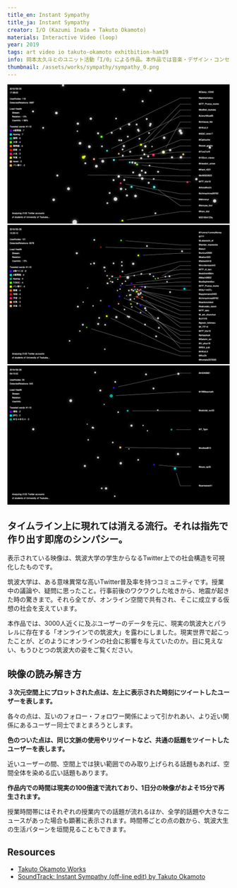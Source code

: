 ```yaml
---
title_en: Instant Sympathy
title_ja: Instant Sympathy
creator: I/O (Kazumi Inada + Takuto Okamoto)
materials: Interactive Video (loop)
year: 2019
tags: art video io takuto-okamoto exhitbition-ham19
info: 岡本太久斗とのユニット活動「I/0」による作品。本作品では音楽・デザイン・コンセプトを岡本が、原案・アーキテクチャ・グラフィックを稲田が担当した。
thumbnail: /assets/works/sympathy/sympathy_0.png
---
```


![](/assets/works/sympathy/sympathy_0.png)
![](/assets/works/sympathy/sympathy_1.png)
![](/assets/works/sympathy/sympathy_2.png)

## タイムライン上に現れては消える流行。それは指先で作り出す即席のシンパシー。
表示されている映像は、筑波大学の学生からなるTwitter上での社会構造を可視化したものです。

筑波大学は、ある意味異常な高いTwitter普及率を持つコミュニティです。授業中の議論や、疑問に思ったこと。行事前後のワクワクした呟きから、地震が起きた時の驚きまで。それら全てが、オンライン空間で共有され、そこに成立する仮想の社会を支えています。

本作品では、3000人近くに及ぶユーザーのデータを元に、現実の筑波大とパラレルに存在する「オンラインでの筑波大」を露わにしました。現実世界で起こったことが、どのようにオンラインの社会に影響を与えていたのか。目に見えない、もうひとつの筑波大の姿をご覧ください。

## 映像の読み解き方
**３次元空間上にプロットされた点は、左上に表示された時刻にツイートしたユーザーを表します。**

各々の点は、互いのフォロー・フォロワー関係によって引かれあい、より近い関係にあるユーザー同士でまとまろうとします。

**色のついた点は、同じ文脈の使用やリツイートなど、共通の話題をツイートしたユーザーを表します。**

近いユーザーの間、空間上では狭い範囲でのみ取り上げられる話題もあれば、空間全体を染める広い話題もあります。

**作品内での時間は現実の100倍速で流れており、1日分の映像がおよそ15分で再生されます。**

授業時間帯にはそれぞれの授業内での話題が流れるほか、全学的話題や大きなニュースがあった場合も顕著に表示されます。時間帯ごとの点の数から、筑波大生の生活パターンを垣間見ることもできます。

## Resources

- [Takuto Okamoto Works](https://takuto-okamoto.com/)
- [SoundTrack: Instant Sympathy (off-line edit) by Takuto Okamoto](https://soundcloud.com/1998to/instant-sympathy-off-line-edit)

